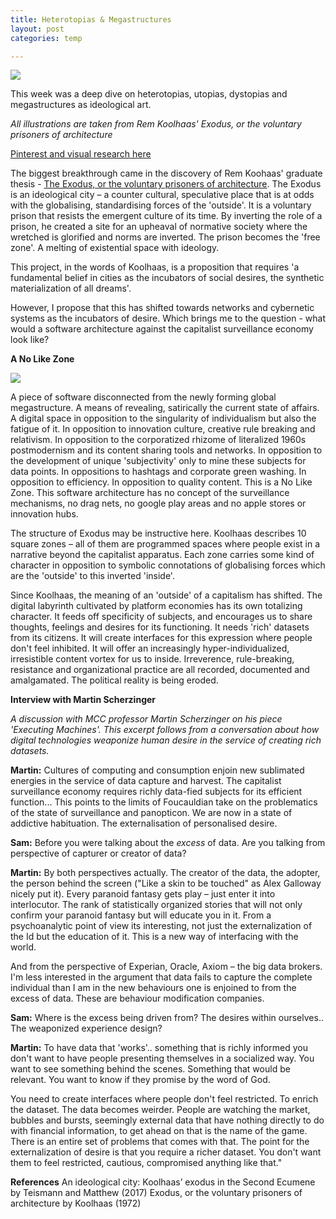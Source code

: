 ```yaml
---
title: Heterotopias & Megastructures
layout: post
categories: temp

---
```

![](http://socks-studio.com/img/blog/Exodus5.jpeg)

This week was a deep dive on heterotopias, utopias, dystopias and megastructures as ideological art.

_All illustrations are taken from Rem Koolhaas' Exodus, or the voluntary prisoners of architecture_

[Pinterest and visual research here](https://www.pinterest.com.au/z10101010101001/heterotopia/)

The biggest breakthrough came in the discovery of Rem Koohaas' graduate thesis - [The Exodus, or the voluntary prisoners of architecture](http://socks-studio.com/2011/03/19/exodus-or-the-voluntary-prisoners-of-architecture/).  The Exodus is an ideological city – a counter cultural, speculative place that is at odds with the globalising, standardising forces of the 'outside'. It is a voluntary prison that resists the emergent culture of its time. By inverting the role of a prison, he created a site for an upheaval of normative society where the wretched is glorified and norms are inverted.  The prison becomes the 'free zone'. A melting of existential space with ideology.

This project, in the words of Koolhaas, is a proposition that requires 'a fundamental belief in cities as the incubators of social desires, the synthetic materialization of all dreams'.

However, I propose that this has shifted towards networks and cybernetic systems as the incubators of desire. Which brings me to the question -  what would a software architecture against the capitalist surveillance economy look like?

**A No Like Zone**

![](http://socks-studio.com/img/blog/Exodus2.jpeg)

A piece of software disconnected from the newly forming global megastructure.  A means of revealing, satirically the current state of affairs. A digital space in opposition to the singularity of individualism but also the fatigue of it.  In opposition to innovation culture, creative rule breaking and relativism. In opposition to the corporatized rhizome of literalized 1960s postmodernism and its content sharing tools and networks. In opposition to the development of unique 'subjectivity' only to mine these subjects for data points. In oppositions to hashtags and corporate green washing. In opposition to efficiency. In opposition to quality content. This is a No Like Zone. This software architecture has no concept of the surveillance mechanisms, no drag nets, no google play areas and no apple stores or innovation hubs.

The structure of Exodus may be instructive here.  Koolhaas describes 10 square zones – all of them are programmed spaces where people exist in a narrative beyond the capitalist apparatus. Each zone carries some kind of character in opposition to symbolic connotations of globalising forces which are the 'outside' to this inverted 'inside'.

Since Koolhaas, the meaning of an 'outside' of a capitalism has shifted. The digital labyrinth cultivated by platform economies has its own totalizing character. It feeds off specificity of subjects, and encourages us to share thoughts, feelings and desires for its functioning.  It needs 'rich' datasets from its citizens. It will create interfaces for this expression where people don't feel inhibited. It will offer an increasingly hyper-individualized, irresistible content vortex for us to inside. Irreverence, rule-breaking, resistance and organizational practice are all recorded, documented and amalgamated. The political reality is being eroded.


**Interview with Martin Scherzinger**


_A discussion with MCC professor Martin Scherzinger on his piece 'Executing Machines'. This excerpt follows from a conversation about how digital technologies weaponize human desire in the service of creating rich datasets._

**Martin:** Cultures of computing and consumption enjoin new sublimated energies in the service of data capture and harvest. The capitalist surveillance economy requires richly data-fied subjects for its efficient function... This points to the limits of Foucauldian take on the problematics of the state of surveillance and panopticon. We are now in a state of addictive habituation. The externalisation of personalised desire.

**Sam:** Before you were talking about the _excess_ of data.  Are you talking from perspective of capturer or creator of data?

**Martin:** By both perspectives actually. The creator of the data, the adopter, the person behind the screen ("Like a skin to be touched" as Alex Galloway nicely put it).  Every paranoid fantasy gets play – just enter it into interlocutor. The rank of statistically organized stories that will not only confirm your paranoid fantasy but will educate you in it.  From a psychoanalytic point of view its interesting, not just the externalization of the Id but the education of it. This is a new way of interfacing with the world.

And from the perspective of Experian, Oracle, Axiom – the big data brokers. I'm less interested in the argument that data fails to capture the complete individual than I am in the new behaviours one is enjoined to from the excess of data. These are behaviour modification companies.

**Sam:** Where is the excess being driven from? The desires within ourselves.. The weaponized experience design?

**Martin:** To have data that 'works'.. something that is richly informed you don't want to have people presenting themselves in a socialized way. You want to see something behind the scenes. Something that would be relevant. You want to know if they promise by the word of God.  

You need to create interfaces where people don't feel restricted. To enrich the dataset. The data becomes weirder. People are watching the market, bubbles and bursts, seemingly external data that have nothing directly to do with financial information, to get ahead on that is the name of the game. There is an entire set of problems that comes with that. The point for the externalization of desire is that you require a richer dataset. You don't want them to feel restricted, cautious, compromised anything like that."

**References**
An ideological city: Koolhaas’ exodus in the Second Ecumene by Teismann and Matthew (2017)
Exodus, or the voluntary prisoners of architecture by Koolhaas (1972)
